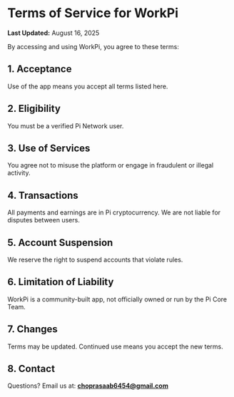 # Terms of Service for WorkPi

**Last Updated:** August 16, 2025

By accessing and using WorkPi, you agree to these terms:

## 1. Acceptance
Use of the app means you accept all terms listed here.

## 2. Eligibility
You must be a verified Pi Network user.

## 3. Use of Services
You agree not to misuse the platform or engage in fraudulent or illegal activity.

## 4. Transactions
All payments and earnings are in Pi cryptocurrency. We are not liable for disputes between users.

## 5. Account Suspension
We reserve the right to suspend accounts that violate rules.

## 6. Limitation of Liability
WorkPi is a community-built app, not officially owned or run by the Pi Core Team.

## 7. Changes
Terms may be updated. Continued use means you accept the new terms.

## 8. Contact
Questions? Email us at: **choprasaab6454@gmail.com**

